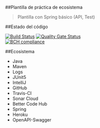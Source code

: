 ##Plantilla de práctica de ecosistema
>Plantilla con Spring básico (API, Test)

##Estado del código

[![Build Status](https://travis-ci.org/nelson-lz/ecosystem-template.svg?branch=develop)](https://travis-ci.org/nelson-lz/ecosystem-template) 
[![Quality Gate Status](https://sonarcloud.io/api/project_badges/measure?project=lz.nelson%3Aecosystem-template&metric=alert_status)](https://sonarcloud.io/dashboard?id=lz.nelson%3Aecosystem-template)  
[![BCH compliance](https://bettercodehub.com/edge/badge/nelson-lz/ecosystem-template?branch=develop)](https://bettercodehub.com/)

##Ecosistema
* Java
* Maven
* Logs
* JUnit5
* IntelliJ
* GitHub
* Travis-CI
* Sonar Cloud
* Better Code Hub
* Spring
* Heroku
* OpenAPI-Swagger

